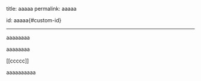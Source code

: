 title: aaaaa
permalink: aaaaa

id: aaaaa{#custom-id}

---

aaaaaaaa

aaaaaaaa

[[ccccc]]

aaaaaaaaaa
